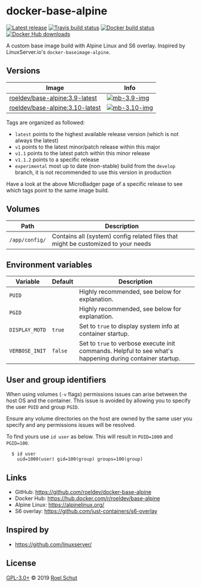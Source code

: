 docker-base-alpine
==================

[![Latest release][latest-release-img]][latest-release-url]
[![Travis build status][travis-build-img]][travis-build-url]
[![Docker build status][docker-build-img]][docker-build-url]
[![Docker Hub downloads][docker-pulls-img]][docker-pulls-url]

[latest-release-img]: https://img.shields.io/github/release/roeldev/docker-base-alpine.svg?label=latest
[latest-release-url]: https://github.com/roeldev/docker-base-alpine/releases
[travis-build-img]: https://img.shields.io/travis/roeldev/docker-base-alpine.svg
[travis-build-url]: https://travis-ci.org/roeldev/docker-base-alpine
[docker-build-img]: https://img.shields.io/docker/cloud/build/roeldev/base-alpine.svg
[docker-build-url]: https://hub.docker.com/r/roeldev/base-alpine
[docker-pulls-img]: https://img.shields.io/docker/pulls/roeldev/base-alpine.svg
[docker-pulls-url]: https://hub.docker.com/r/roeldev/base-alpine


A custom base image build with Alpine Linux and S6 overlay. Inspired by LinuxServer.io's `docker-baseimage-alpine`.


## Versions

| Image | Info |
|-------|------|
| [roeldev/base-alpine:3.9-latest][docker-tags-url] | [![mb-3.9-img]][mb-3.9-url]
| [roeldev/base-alpine:3.10-latest][docker-tags-url] | [![mb-3.10-img]][mb-3.10-url]

[docker-tags-url]: https://hub.docker.com/r/roeldev/base-alpine/tags
[mb-3.9-img]: https://images.microbadger.com/badges/image/roeldev/base-alpine:3.9-latest.svg
[mb-3.9-url]: https://microbadger.com/images/roeldev/base-alpine:3.9-latest
[mb-3.10-img]: https://images.microbadger.com/badges/image/roeldev/base-alpine:3.10-latest.svg
[mb-3.10-url]: https://microbadger.com/images/roeldev/base-alpine:3.10-latest

Tags are organized as followed:
- `latest` points to the highest available release version (which is not always the latest)
- `v1` points to the latest minor/patch release within this major 
- `v1.1` points to the latest patch within this minor release
- `v1.1.2` points to a specific release
- `experimental` most up to date (non-stable) build from the `develop` branch, it is not recommended to use this 
version in production

Have a look at the above MicroBadger page of a specific release to see which tags point to the same image build.


## Volumes

| Path | Description |
|------|-------------|
| `/app/config/` | Contains all (system) config related files that might be customized to your needs


## Environment variables

| Variable | Default | Description |
|----------|---------|-------------|
| `PUID` | | Highly recommended, see below for explanation.
| `PGID` | | Highly recommended, see below for explanation.
| `DISPLAY_MOTD` | `true` | Set to `true` to display system info at container startup.
| `VERBOSE_INIT` | `false` | Set to `true` to verbose execute init commands. Helpful to see what's happening during container startup.


## User and group identifiers
When using volumes (`-v` flags) permissions issues can arise between the host OS and the container. This issue is avoided by allowing you to specify the user `PUID` and group `PGID`.

Ensure any volume directories on the host are owned by the same user you specify and any permissions issues will be resolved.

To find yours use `id user` as below. This will result in `PUID=1000` and `PGID=100`.

```
  $ id user
    uid=1000(user) gid=100(group) groups=100(group)
```


## Links
- GitHub: https://github.com/roeldev/docker-base-alpine
- Docker Hub: https://hub.docker.com/r/roeldev/base-alpine
- Alpine Linux: https://alpinelinux.org/
- S6 overlay: https://github.com/just-containers/s6-overlay

## Inspired by
- https://github.com/linuxserver/

## License
[GPL-3.0+](LICENSE) © 2019 [Roel Schut](https://roelschut.nl)
